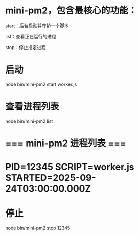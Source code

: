# mini-pm2，包含最核心的功能：

start：后台启动并守护一个脚本

list：查看正在运行的进程

stop：停止指定进程

# 启动
node bin/mini-pm2 start worker.js

# 查看进程列表
node bin/mini-pm2 list
# === mini-pm2 进程列表 ===
# PID=12345  SCRIPT=worker.js  STARTED=2025-09-24T03:00:00.000Z

# 停止
node bin/mini-pm2 stop 12345

